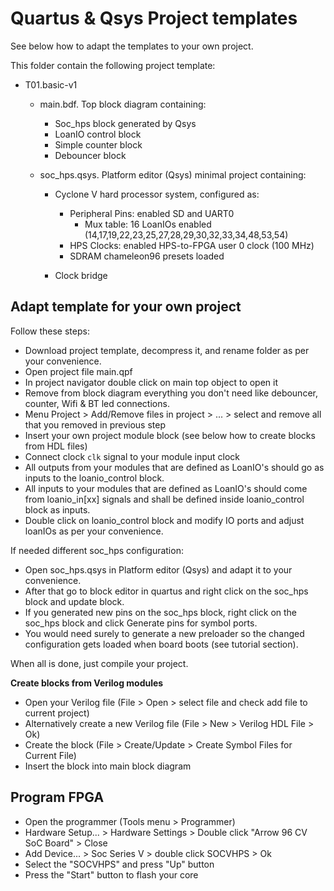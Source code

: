 # Quartus & Qsys Project templates 

See below how to adapt the templates to your own project.

This folder contain the following project template:

* T01.basic-v1

  * main.bdf. Top block diagram containing:

    * Soc_hps block generated by Qsys
    * LoanIO control block
    * Simple counter block 
    * Debouncer block

  * soc_hps.qsys. Platform editor (Qsys) minimal project containing:

    * Cyclone V hard processor system, configured as:

      * Peripheral Pins: enabled SD and UART0
        * Mux table: 16 LoanIOs enabled (14,17,19,22,23,25,27,28,29,30,32,33,34,48,53,54)
      * HPS Clocks: enabled HPS-to-FPGA user 0 clock (100 MHz)
      * SDRAM chameleon96 presets loaded

    * Clock bridge

      


Adapt template for your own project
--------------------------------------------------------

Follow these steps:

* Download project template, decompress it, and rename folder as per your convenience.
* Open project file main.qpf
* In project navigator double click on main top object to open it
* Remove from block diagram everything you don't need like debouncer, counter, Wifi & BT led connections.
* Menu Project > Add/Remove files in project  > ...  > select and remove all that you removed in previous step
* Insert your own project module block (see below how to create blocks from HDL files)
* Connect clock `clk` signal to your module input clock
* All outputs from your modules that are defined as LoanIO's should go as inputs to the loanio_control block.
* All inputs to your modules that are defined as LoanIO's should come from loanio_in[xx] signals and shall be defined inside loanio_control block as inputs.
* Double click on loanio_control block and modify IO ports and adjust loanIOs as per your convenience.



If needed different soc_hps configuration:

* Open soc_hps.qsys in Platform editor (Qsys) and adapt it to your convenience.
* After that go to block editor in quartus and right click on the soc_hps block and update block.
* If you generated new pins on the soc_hps block, right click on the soc_hps block and click Generate pins for symbol ports.
* You would need surely to generate a new preloader so the changed configuration gets loaded when board boots (see tutorial section).

When all is done, just compile your project.

**Create blocks from Verilog modules**

* Open your Verilog file (File > Open > select file and check add file to current project)
* Alternatively create a new Verilog file  (File > New > Verilog HDL File > Ok)
* Create the block (File > Create/Update > Create Symbol Files for Current File)
* Insert the block into main block diagram



Program FPGA
--------------------------------------------------------

* Open the programmer (Tools menu > Programmer)
* Hardware Setup... > Hardware Settings > Double click "Arrow 96 CV SoC Board" > Close
* Add Device... > Soc Series V > double click SOCVHPS > Ok
* Select the "SOCVHPS" and press "Up" button
* Press the "Start" button to flash your core